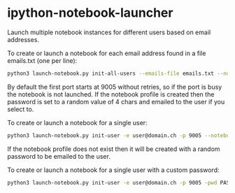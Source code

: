 ipython-notebook-launcher
=========================

Launch multiple notebook instances for different users based on email addresses.

To create or launch a notebook for each email address found in a file emails.txt (one per line):
```bash
python3 launch-notebook.py init-all-users --emails-file emails.txt --notebooks-dir /path/to/notebooks
```
By default the first port starts at 9005 without retries, so if the port is busy the notebook is not launched. If the notebook profile is created then the password is set to a random value of 4 chars and emailed to the user if you select to.

To create or launch a notebook for a single user:
```bash
python3 launch-notebook.py init-user -e user@domain.ch -p 9005 --notebooks-dir /path/to/notebooks
```
If the notebook profile does not exist then it will be created with a random password to be emailed to the user.

To create or launch a notebook for a single user with a custom password:
```bash
python3 launch-notebook.py init-user -e user@domain.ch -p 9005 -pwd PASSWORD --notebooks-dir /path/to/notebooks
```
